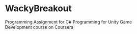 # WackyBreakout
 Programming Assignment for C# Programming for Unity Game Development course on Coursera
